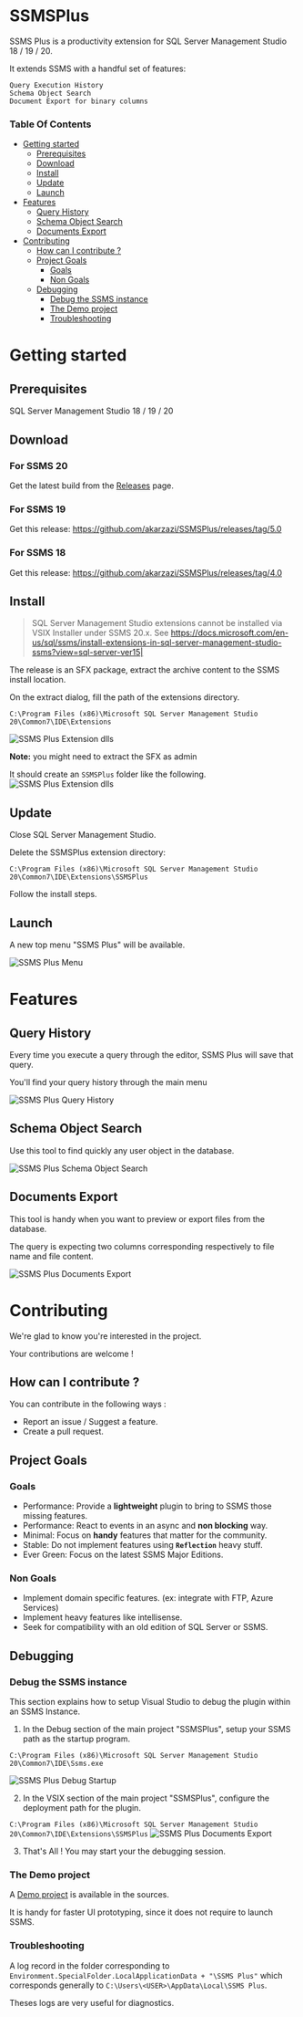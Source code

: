 # SSMSPlus
SSMS Plus is a productivity extension for SQL Server Management Studio 18 / 19 / 20.

It extends SSMS with a handful set of features:

    Query Execution History
    Schema Object Search
    Document Export for binary columns


### Table Of Contents

- [Getting started](#getting-started)
  * [Prerequisites](#prerequisites)
  * [Download](#download)
  * [Install](#install)
  * [Update](#update)
  * [Launch](#launch)
- [Features](#features)
  * [Query History](#query-history)
  * [Schema Object Search](#schema-object-search)
  * [Documents Export](#documents-export)
- [Contributing](#contributing)
  * [How can I contribute ?](#how-can-i-contribute--)
  * [Project Goals](#project-goals)
    + [Goals](#goals)
    + [Non Goals](#non-goals)
  * [Debugging](#debugging)
    + [Debug the SSMS instance](#debug-the-ssms-instance)
    + [The Demo project](#the-demo-project)
    + [Troubleshooting](#troubleshooting)


# Getting started
## Prerequisites
SQL Server Management Studio 18 / 19 / 20

## Download
### For SSMS 20

Get the latest build from the [Releases](https://github.com/akarzazi/SSMSPlus/releases) page.

### For SSMS 19

Get this release: 
https://github.com/akarzazi/SSMSPlus/releases/tag/5.0

### For SSMS 18

Get this release: 
https://github.com/akarzazi/SSMSPlus/releases/tag/4.0

## Install

> SQL Server Management Studio extensions cannot be installed via VSIX Installer under SSMS 20.x. See
> https://docs.microsoft.com/en-us/sql/ssms/install-extensions-in-sql-server-management-studio-ssms?view=sql-server-ver15|

The release is an SFX package, extract the archive content to the SSMS install location.

On the extract dialog, fill the path of the extensions directory.

`C:\Program Files (x86)\Microsoft SQL Server Management Studio 20\Common7\IDE\Extensions`

![SSMS Plus Extension dlls](docs/illustrations/install-sfx-extract.png?raw=true "SSMS Plus Extension dlls")

**Note:** you might need to extract the SFX as admin

It should create an `SSMSPlus` folder like the following.
![SSMS Plus Extension dlls](docs/illustrations/install-folder-screen.png?raw=true "SSMS Plus Extension dlls")

## Update

Close SQL Server Management Studio.

Delete the SSMSPlus extension directory:

`C:\Program Files (x86)\Microsoft SQL Server Management Studio 20\Common7\IDE\Extensions\SSMSPlus`

Follow the install steps.

## Launch
A new top menu "SSMS Plus" will be available.

![SSMS Plus Menu](docs/illustrations/menu-screen.png?raw=true "SSMS Plus Menu")

# Features

## Query History

Every time you execute a query through the editor, SSMS Plus will save that query.

You'll find your query history through the main menu

![SSMS Plus Query History](docs/illustrations/history-screen.png?raw=true "Query History")

## Schema Object Search

Use this tool to find quickly any user object in the database.

![SSMS Plus Schema Object Search](docs/illustrations/schema-search-screen.png?raw=true "Schema Object Search")

## Documents Export

This tool is handy when you want to preview or export files from the database.

The query is expecting two columns corresponding respectively to file name and file content.

![SSMS Plus Documents Export](docs/illustrations/document-export-screen.png?raw=true "Documents Export")

# Contributing

We're glad to know you're interested in the project.

Your contributions are welcome !

## How can I contribute ?

You can contribute in the following ways : 

* Report an issue / Suggest a feature.
* Create a pull request.

## Project Goals
### Goals
* Performance: Provide a **lightweight** plugin to bring to SSMS those missing features.
* Performance: React to events in an async and **non blocking** way.
* Minimal:  Focus on **handy** features that matter for the community.
* Stable: Do not implement features using **`Reflection`** heavy stuff.
* Ever Green: Focus on the latest SSMS Major Editions.

### Non Goals
* Implement domain specific features. (ex: integrate with FTP, Azure Services)
* Implement heavy features like intellisense.
* Seek for compatibility with an old edition of SQL Server or SSMS.


## Debugging

### Debug the SSMS instance

This section explains how to setup Visual Studio to debug the plugin within an SSMS Instance. 

1.  In the Debug section of the main project "SSMSPlus", setup your SSMS path as the startup program.

`C:\Program Files (x86)\Microsoft SQL Server Management Studio 20\Common7\IDE\Ssms.exe`

![SSMS Plus Debug Startup](docs/illustrations/debug-vs-startup.png?raw=true "Documents Export")

2.  In the VSIX section of the main project "SSMSPlus", configure the deployment path for the plugin. 

`C:\Program Files (x86)\Microsoft SQL Server Management Studio 20\Common7\IDE\Extensions\SSMSPlus`
![SSMS Plus Documents Export](docs/illustrations/debug-vs-copy-vsix.png?raw=true "Documents Export")

3. That's All ! You may start your the debugging session.

### The Demo project

A [Demo project](src/Demo) is available in the sources.

It is handy for faster UI prototyping, since it does not require to launch SSMS. 

### Troubleshooting

A log record in the folder corresponding to `Environment.SpecialFolder.LocalApplicationData + "\SSMS Plus"` which corresponds generally to `C:\Users\<USER>\AppData\Local\SSMS Plus`.

Theses logs are very useful for diagnostics.
